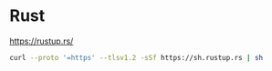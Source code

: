 # Rust

https://rustup.rs/

```bash
curl --proto '=https' --tlsv1.2 -sSf https://sh.rustup.rs | sh
```
